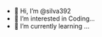 - 👋 Hi, I’m @silva392
- 👀 I’m interested in Coding...
- 🌱 I’m currently learning ...

<!---
silva392/silva392 is a ✨ special ✨ repository because its `README.md` (this file) appears on your GitHub profile.
You can click the Preview link to take a look at your changes.
--->
